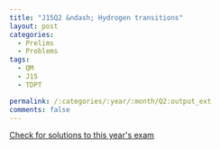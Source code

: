 ```yaml
---
title: "J15Q2 &ndash; Hydrogen transitions"
layout: post
categories:
  - Prelims
  - Problems
tags:
  - QM
  - J15
  - TDPT

permalink: /:categories/:year/:month/Q2:output_ext
comments: false
---
```

<object data="2015J2Q.pdf" type="application/pdf" width="100%" height="500"></object>
<div class="message"><a href='https://princetonprelim.com/prelim/32/'>Check for solutions to this year's exam</a></div>